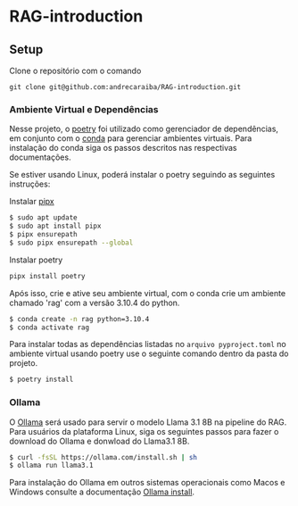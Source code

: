 # RAG-introduction

## Setup

Clone o repositório com o comando
```
git clone git@github.com:andrecaraiba/RAG-introduction.git
```

### Ambiente Virtual e Dependências
Nesse projeto, o [poetry](https://python-poetry.org/docs/basic-usage/) foi utilizado como gerenciador de dependências, em conjunto com o [conda](https://docs.anaconda.com/miniconda/) para gerenciar ambientes virtuais. Para instalação do conda siga os passos descritos nas respectivas documentações.

Se estiver usando Linux, poderá instalar o poetry seguindo as seguintes instruções:

Instalar [pipx](https://github.com/pypa/pipx)
``` bash
$ sudo apt update
$ sudo apt install pipx
$ pipx ensurepath
$ sudo pipx ensurepath --global
```

Instalar poetry
```bash
pipx install poetry
```

Após isso, crie e ative seu ambiente virtual, com o conda crie um ambiente chamado 'rag' com a versão 3.10.4 do python.
```bash
$ conda create -n rag python=3.10.4
$ conda activate rag
```

Para instalar todas as dependências listadas no `arquivo pyproject.toml` no ambiente virtual usando poetry use o seguinte comando dentro da pasta do projeto.
```bash
$ poetry install
```

### Ollama
O [Ollama](https://ollama.com/) será usado para servir o modelo Llama 3.1 8B na pipeline do RAG. Para usuários da plataforma Linux, siga os seguintes passos para fazer o download do Ollama e donwload do Llama3.1 8B.

```bash
$ curl -fsSL https://ollama.com/install.sh | sh
$ ollama run llama3.1
```

Para instalação do Ollama em outros sistemas operacionais como Macos e Windows consulte a documentação [Ollama install](https://ollama.com/).

